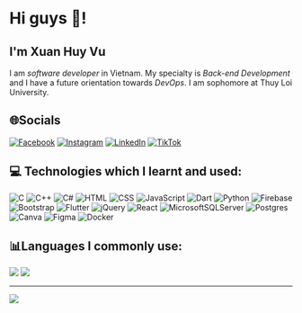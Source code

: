 # Hi guys 👋!

## I'm Xuan Huy Vu

I am _software developer_ in Vietnam. My specialty is _Back-end Development_ and I have a future orientation towards _DevOps_. I am sophomore at Thuy Loi University.

## 🌐Socials
[![Facebook](https://img.shields.io/badge/Facebook-%231877F2.svg?logo=Facebook&logoColor=white)](https://facebook.com/https://www.facebook.com/vuxuanhuy004/) [![Instagram](https://img.shields.io/badge/Instagram-%23E4405F.svg?logo=Instagram&logoColor=white)](https://instagram.com/https://www.instagram.com/_hhxuy_04/?next=%2F) [![LinkedIn](https://img.shields.io/badge/LinkedIn-%230077B5.svg?logo=linkedin&logoColor=white)](https://linkedin.com/in/https://www.linkedin.com/in/xuanhuyvu/) [![TikTok](https://img.shields.io/badge/TikTok-%23000000.svg?logo=TikTok&logoColor=white)](https://tiktok.com/@huyvx04) 

## 💻 Technologies which I learnt and used:
![C](https://img.shields.io/badge/c-%2300599C.svg?style=flat&logo=c&logoColor=white) ![C++](https://img.shields.io/badge/c++-%2300599C.svg?style=flat&logo=c%2B%2B&logoColor=white) ![C#](https://img.shields.io/badge/c%23-%23239120.svg?style=flat&logo=c-sharp&logoColor=white) ![HTML](https://img.shields.io/badge/html5-%23E34F26.svg?style=flat&logo=html5&logoColor=white) ![CSS](https://img.shields.io/badge/css3-%231572B6.svg?style=flat&logo=css3&logoColor=white) ![JavaScript](https://img.shields.io/badge/javascript-%23323330.svg?style=flat&logo=javascript&logoColor=%23F7DF1E) ![Dart](https://img.shields.io/badge/dart-%230175C2.svg?style=flat&logo=dart&logoColor=white) ![Python](https://img.shields.io/badge/python-3670A0?style=flat&logo=python&logoColor=ffdd54) ![Firebase](https://img.shields.io/badge/firebase-%23039BE5.svg?style=flat&logo=firebase) ![Bootstrap](https://img.shields.io/badge/bootstrap-%23563D7C.svg?style=flat&logo=bootstrap&logoColor=white) ![Flutter](https://img.shields.io/badge/Flutter-%2302569B.svg?style=flat&logo=Flutter&logoColor=white) ![jQuery](https://img.shields.io/badge/jquery-%230769AD.svg?style=flat&logo=jquery&logoColor=white) ![React](https://img.shields.io/badge/react-%2320232a.svg?style=flat&logo=react&logoColor=%2361DAFB) ![MicrosoftSQLServer](https://img.shields.io/badge/Microsoft%20SQL%20Sever-CC2927?style=flat&logo=microsoft%20sql%20server&logoColor=white) ![Postgres](https://img.shields.io/badge/postgres-%23316192.svg?style=flat&logo=postgresql&logoColor=white) ![Canva](https://img.shields.io/badge/Canva-%2300C4CC.svg?style=flat&logo=Canva&logoColor=white) 	![Figma](https://img.shields.io/badge/figma-%23F24E1E.svg?style=flat&logo=figma&logoColor=white) ![Docker](https://img.shields.io/badge/docker-%230db7ed.svg?style=flat&logo=docker&logoColor=white)
## 📊Languages I commonly use:
![](https://github-readme-stats.vercel.app/api?username=XuanHuyVu&theme=radical&hide_border=true&include_all_commits=true&count_private=false)
![](https://github-readme-stats.vercel.app/api/top-langs/?username=XuanHuyVu&theme=radical&hide_border=true&include_all_commits=true&count_private=false&layout=compact)

---
[![](https://visitcount.itsvg.in/api?id=XuanHuyVu&label=Profile%20Views&color=1&icon=8&pretty=true)](https://visitcount.itsvg.in)
